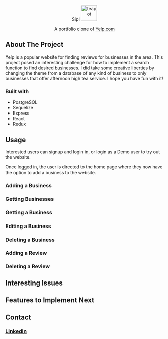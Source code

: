 <p align="center">
  Sip!
  <img src="https://user-images.githubusercontent.com/99137811/172063240-0ad67cf9-da73-439a-886a-333b6c869e8f.png" alt="teapot" width="50"/>
</p>

<p align="center">
  A portfolio clone of <a href="https://www.yelp.com/">Yelp.com</a>
</p>

<h2>About The Project</h2>
<p>Yelp is a popular website for finding reviews for businesses in the area. 
  This project posed an interesting challenge for how to implement a search function to 
find desired businesses. I did take some creative liberties by changing the theme from a database of any kind of business
to only businesses that offer afternoon high tea service. I hope you have fun with it!</p>

<h3>Built with</h3>
<ul>
  <li>PostgreSQL</li>
  <li>Sequelize</li>
  <li>Express</li>
  <li>React</li>
  <li>Redux</li>
</ul>

<h2>Usage</h2>
<p>Interested users can signup and login in, or login as a Demo user to try out the website.</p>
<p>Once logged in, the user is directed to the home page where they now have the option to add a business to the website.</p>
<h3>Adding a Business</h3>
<h3>Getting Businesses</h3>
<h3>Getting a Business</h3>
<h3>Editing a Business</h3>
<h3>Deleting a Business</h3>
<h3>Adding a Review</h3>
<h3>Deleting a Review</h3>

<h2>Interesting Issues</h2>

<h2>Features to Implement Next</h2>
  
<h2>Contact</h2>
<h3><a href="http://linkedin.com/in/shannon-falk-16097a83">LinkedIn</a></h3>




